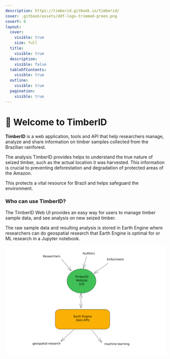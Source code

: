 ```yaml
---
description: https://timberid.gitbook.io/timberid/
cover: .gitbook/assets/ddf-logo-trimmed-green.png
coverY: 0
layout:
  cover:
    visible: true
    size: full
  title:
    visible: true
  description:
    visible: false
  tableOfContents:
    visible: true
  outline:
    visible: true
  pagination:
    visible: true
---
```


# 🌳 Welcome to TimberID

**TimberID** is a web application, tools and API that help researchers manage, analyze and share information on timber samples collected from the Brazilian rainforest.

The analysis TimberID provides helps to understand the true nature of seized timber, such as the actual location it was harvested. This information is crucial to preventing deforestation and degradation of protected areas of the Amazon.

This protects a vital resource for Brazil and helps safeguard the environment.

### Who can use TimberID?

The TimberID Web UI provides an easy way for users to manage timber sample data, and see analysis on new seized timber.

The raw sample data and resulting analysis is stored in Earth Engine where researchers can do geospatial research that Earth Engine is optimal for or ML research in a Jupyter notebook.

<img src=".gitbook/assets/file.excalidraw (4).svg" alt="" class="gitbook-drawing">



